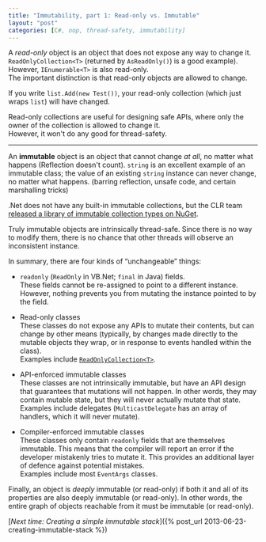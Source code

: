 ```yaml
---
title: "Immutability, part 1: Read-only vs. Immutable"
layout: "post"
categories: [C#, oop, thread-safety, immutability]
---
```


A _read-only_ object is an object that does not expose any way to change it.  `ReadOnlyCollection<T>` (returned by `AsReadOnly()`) is a good example).  However, `IEnumerable<T>` is also read-only.  
The important distinction is that read-only objects are allowed to change.  

If you write `list.Add(new Test())`, your read-only collection (which just wraps `list`) will have changed.

Read-only collections are useful for designing safe APIs, where only the owner of the collection is allowed to change it.  
However, it won't do any good for thread-safety.

-----

An **immutable** object is an object that cannot change _at all_, no matter what happens (Reflection doesn't count).  `string` is an excellent example of an immutable class; the value of an existing `string` instance can never change, no matter what happens.  (barring reflection, unsafe code, and certain marshalling tricks)

.Net does not have any built-in immutable collections, but the CLR team [released a library of immutable collection types on NuGet](https://blogs.msdn.com/b/bclteam/archive/2012/12/18/preview-of-immutable-collections-released-on-nuget.aspx).

Truly immutable objects are intrinsically thread-safe.  Since there is no way to modify them, there is no chance that other threads will observe an inconsistent instance.

In summary, there are four kinds of &ldquo;unchangeable&rdquo; things:

 - `readonly` (`ReadOnly` in VB.Net; `final` in Java) fields.  
These fields cannot be re-assigned to point to a different instance.   However, nothing prevents you from mutating the instance pointed to by the field.

 - Read-only classes  
These classes do not expose any APIs to mutate their contents, but can change by other means (typically, by changes made directly to the mutable objects they wrap, or in response to events handled within the class).  
Examples include [`ReadOnlyCollection<T>`](https://msdn.microsoft.com/en-us/library/ms132474.aspx).

 - API-enforced immutable classes  
These classes are not intrinsically immutable, but have an API design that guarantees that mutations will not happen.  In other words, they may contain mutable state, but they will never actually mutate that state.
Examples include delegates (`MulticastDelegate` has an array of handlers, which it will never mutate).

 - Compiler-enforced immutable classes  
These classes only contain `readonly` fields that are themselves immutable.  This means that the compiler will report an error if the developer mistakenly tries to mutate it.  This provides an additional layer of defence against potential mistakes.  
Examples include most `EventArgs` classes.

Finally, an object is _deeply_ immutable (or read-only) if both it and all of its properties are also deeply immutable (or read-only).  In other words, the entire graph of objects reachable from it must be immutable (or read-only).

[_Next time: Creating a simple immutable stack_]({% post_url 2013-06-23-creating-immutable-stack %})